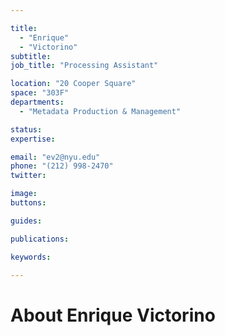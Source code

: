 ```yaml
---

title:
  - "Enrique"
  - "Victorino"
subtitle: 
job_title: "Processing Assistant"

location: "20 Cooper Square"
space: "303F"
departments:
  - "Metadata Production & Management"

status: 
expertise:

email: "ev2@nyu.edu"
phone: "(212) 998-2470"
twitter: 

image: 
buttons:

guides:

publications:

keywords:

---
```


# About Enrique Victorino


